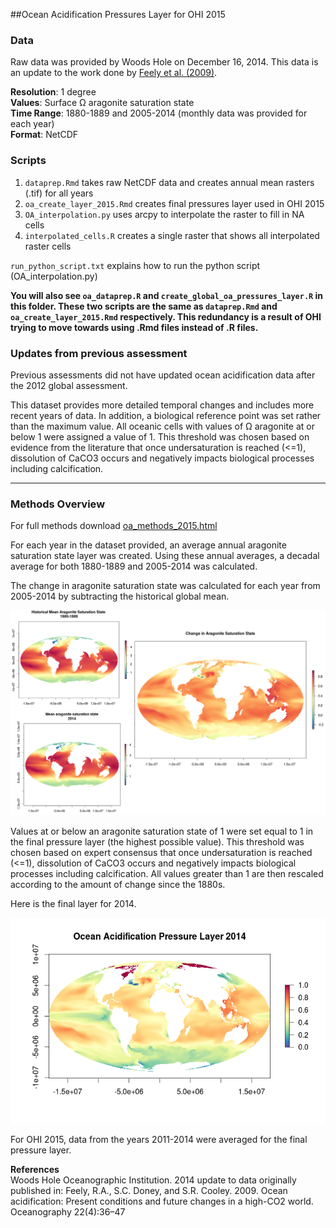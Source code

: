 ##Ocean Acidification Pressures Layer for OHI 2015

### Data

Raw data was provided by Woods Hole on December 16, 2014. This data is an update to the work done by [Feely et al. (2009)](http://www.tos.org/oceanography/archive/22-4_feely.pdf).  

**Resolution**: 1 degree  
**Values**: Surface &#937; aragonite saturation state  
  **Time Range**: 1880-1889 and 2005-2014 (monthly data was provided for each year)  
**Format**: NetCDF

### Scripts

1. `dataprep.Rmd` takes raw NetCDF data and creates annual mean rasters (.tif) for all years
2. `oa_create_layer_2015.Rmd` creates final pressures layer used in OHI 2015
3. `OA_interpolation.py` uses arcpy to interpolate the raster to fill in NA cells
4. `interpolated_cells.R` creates a single raster that shows all interpolated raster cells

`run_python_script.txt` explains how to run the python script (OA_interpolation.py)

**You will also see `oa_dataprep.R` and `create_global_oa_pressures_layer.R` in this folder. These two scripts are the same as `dataprep.Rmd` and `oa_create_layer_2015.Rmd` respectively. This redundancy is a result of OHI trying to move towards using .Rmd files instead of .R files.**

### Updates from previous assessment

Previous assessments did not have updated ocean acidification data after the 2012 global assessment. 

This dataset provides more detailed temporal changes and includes more recent years of data. In addition, a biological reference point was set rather than the maximum value. All oceanic cells with values of &#937; aragonite at or below 1 were assigned a value of 1. This threshold was chosen based on evidence from the literature that once undersaturation is reached (<=1), dissolution of CaCO3 occurs and negatively impacts biological processes including calcification.
  
  ***
  
### Methods Overview
  
  For full methods download [oa_methods_2015.html](http://htmlpreview.github.io/?https://github.com/OHI-Science/ohiprep/blob/master/globalprep/Pressures_OceanAcidification/v2015/oa_methods_2015.html)

For each year in the dataset provided, an average annual aragonite saturation state layer was created. Using these annual averages, a decadal average for both 1880-1889 and 2005-2014 was calculated.


The change in aragonite saturation state was calculated for each year from 2005-2014 by subtracting the historical global mean. 

![](./images/old_new_change.png)


Values at or below an aragonite saturation state of 1 were set equal to 1 in the final pressure layer (the highest possible value). This threshold was chosen based on expert consensus that once undersaturation is reached (<=1), dissolution of CaCO3 occurs and negatively impacts biological processes including calcification. All values greater than 1 are then rescaled according to the amount of change since the 1880s.

Here is the final layer for 2014.

![](./images/oa_final_2014.png)

For OHI 2015, data from the years 2011-2014 were averaged for the final pressure layer.




**References**  
Woods Hole Oceanographic Institution. 2014 update to data originally published in: Feely, R.A., S.C. Doney, and
S.R. Cooley. 2009. Ocean acidification: Present conditions and future changes in a high-CO2 world.
Oceanography 22(4):36–47
